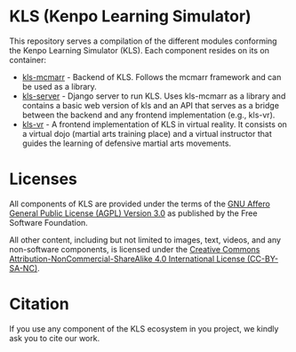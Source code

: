 # KLS (Kenpo Learning Simulator)

This repository serves a compilation of the different modules conforming the Kenpo Learning Simulator (KLS). Each component resides on its on container:

 - [kls-mcmarr](https://github.com/AlbertoCasasOrtiz/kls-mcmarr) - Backend of KLS. Follows the mcmarr framework and can be used as a library.
 - [kls-server](https://github.com/AlbertoCasasOrtiz/kls-server) - Django server to run KLS. Uses kls-mcmarr as a library and contains a basic web version of kls and an API that serves as a bridge between the backend and any frontend implementation (e.g., kls-vr).
 - [kls-vr](https://drive.google.com/drive/folders/1-yvBJyNuHu8-HOfopc9Gf8jwLTm6l8Dh?usp=sharing) - A frontend implementation of KLS in virtual reality. It consists on a virtual dojo (martial arts training place) and a virtual instructor that guides the learning of defensive martial arts movements.

# Licenses

All components of KLS are provided under the terms of the <a href="https://www.gnu.org/licenses/agpl-3.0.en.html">GNU Affero General Public License (AGPL) Version 3.0</a> as published by the Free Software Foundation.

All other content, including but not limited to images, text, videos, and any non-software components, is licensed under the [Creative Commons Attribution-NonCommercial-ShareAlike 4.0 International License (CC-BY-SA-NC)](https://creativecommons.org/licenses/by-nc-sa/4.0/deed.es).

# Citation

If you use any component of the KLS ecosystem in you project, we kindly ask you to cite our work.
